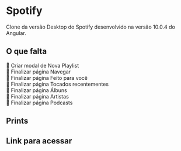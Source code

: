 # Spotify 

Clone da versão Desktop do Spotify desenvolvido na versão 10.0.4 do Angular.

## O que falta
:herb: Criar modal de Nova Playlist <br />
:herb: Finalizar página Navegar <br />
:herb: Finalizar página Feito para você <br />
:herb: Finalizar página Tocados recentementes <br />
:herb: Finalizar página Álbuns <br />
:herb: Finalizar página Artistas <br />
:herb: Finalizar página Podcasts <br />

## Prints 

## Link para acessar